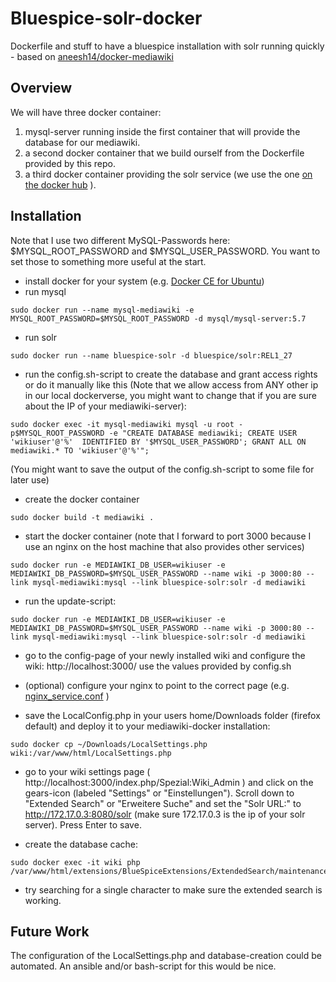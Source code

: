 # Bluespice-solr-docker
Dockerfile and stuff to have a bluespice installation with solr running quickly - based on [aneesh14/docker-mediawiki](https://hub.docker.com/r/aneesh14/docker-mediawiki/)

Overview
--------
We will have three docker container:

1. mysql-server running inside the first container that will provide the database for our mediawiki.
1. a second docker container that we build ourself from the Dockerfile provided by this repo.
1. a third docker container providing the solr service (we use the one [on the docker hub](https://hub.docker.com/r/bluespice/solr/) ).

Installation
------------
Note that I use two different MySQL-Passwords here: $MYSQL_ROOT_PASSWORD and $MYSQL_USER_PASSWORD. You want to set those to something more useful at the start.

- install docker for your system (e.g. [Docker CE for Ubuntu](https://docs.docker.com/engine/installation/linux/docker-ce/ubuntu/))
- run mysql 
```
sudo docker run --name mysql-mediawiki -e MYSQL_ROOT_PASSWORD=$MYSQL_ROOT_PASSWORD -d mysql/mysql-server:5.7
```
- run solr
```
sudo docker run --name bluespice-solr -d bluespice/solr:REL1_27
```
- run the config.sh-script to create the database and grant access rights or do it manually like this (Note that we allow access from ANY other ip in our local dockerverse, you might want to change that if you are sure about the IP of your mediawiki-server):
```
sudo docker exec -it mysql-mediawiki mysql -u root -p$MYSQL_ROOT_PASSWORD -e "CREATE DATABASE mediawiki; CREATE USER 'wikiuser'@'%'  IDENTIFIED BY '$MYSQL_USER_PASSWORD'; GRANT ALL ON mediawiki.* TO 'wikiuser'@'%'";
```
(You might want to save the output of the config.sh-script to some file for later use)

- create the docker container
```
sudo docker build -t mediawiki .
```
- start the docker container (note that I forward to port 3000 because I use an nginx on the host machine that also provides other services)
```
sudo docker run -e MEDIAWIKI_DB_USER=wikiuser -e MEDIAWIKI_DB_PASSWORD=$MYSQL_USER_PASSWORD --name wiki -p 3000:80 --link mysql-mediawiki:mysql --link bluespice-solr:solr -d mediawiki
```
- run the update-script:
```
sudo docker run -e MEDIAWIKI_DB_USER=wikiuser -e MEDIAWIKI_DB_PASSWORD=$MYSQL_USER_PASSWORD --name wiki -p 3000:80 --link mysql-mediawiki:mysql --link bluespice-solr:solr -d mediawiki
```
- go to the config-page of your newly installed wiki and configure the wiki: http://localhost:3000/ use the values provided by config.sh

- (optional) configure your nginx to point to the correct page (e.g. [nginx_service.conf](https://gist.github.com/brean/e150a6ba3fa193e5fe6eb29f2f4d3046) )

- save the LocalConfig.php in your users home/Downloads folder (firefox default) and deploy it to your mediawiki-docker installation:

```
sudo docker cp ~/Downloads/LocalSettings.php wiki:/var/www/html/LocalSettings.php
```
- go to your wiki settings page ( http://localhost:3000/index.php/Spezial:Wiki_Admin ) and click on the gears-icon (labeled "Settings" or "Einstellungen"). Scroll down to "Extended Search" or "Erweitere Suche" and set the "Solr URL:" to http://172.17.0.3:8080/solr (make sure 172.17.0.3 is the ip of your solr server). Press Enter to save.

- create the database cache:
```
sudo docker exec -it wiki php /var/www/html/extensions/BlueSpiceExtensions/ExtendedSearch/maintenance/searchUpdate.php
```

- try searching for a single character to make sure the extended search is working.

Future Work
-----------
The configuration of the LocalSettings.php and database-creation could be automated.
An ansible and/or bash-script for this would be nice.
